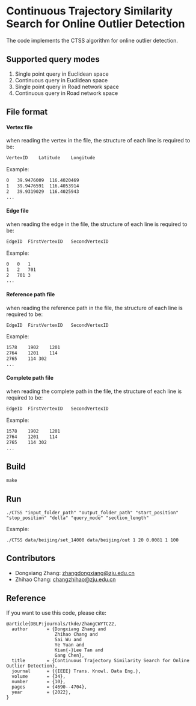 # Continuous Trajectory Similarity Search for Online Outlier Detection

The code implements the CTSS algorithm for online outlier detection.



## Supported query modes

1. Single point query in Euclidean space
2. Continuous query in Euclidean space
3. Single point query in Road network space
4. Continuous query in Road network space



## File format

#### Vertex file

when reading the vertex in the file, the structure of each line is required to be:

```.txt
VertexID	Latitude	Longitude
```

Example:

```.txt
0	39.9476009	116.4020469
1	39.9476591	116.4053914
2	39.9319029	116.4025943
...
```

#### Edge file

when reading the edge in the file, the structure of each line is required to be:

```.txt
EdgeID	FirstVertexID	SecondVertexID
```

Example:

```.txt
0	0	1
1	2	701
2	701	3
...
```

#### Reference path file

when reading the reference path in the file, the structure of each line is required to be:

```.txt
EdgeID	FirstVertexID	SecondVertexID
```

Example:

```.txt
1578	1902	1201
2764	1201	114
2765	114	302
...
```

#### Complete path file

when reading the complete path in the file, the structure of each line is required to be:

```.txt
EdgeID	FirstVertexID	SecondVertexID
```

Example:

```.txt
1578	1902	1201
2764	1201	114
2765	114	302
...
```



## Build

```
make
```



## Run

```
./CTSS "input_folder_path" "output_folder_path" "start_position" "stop_position" "delta" "query_mode" "section_length"
```

Example:

```
./CTSS data/beijing/set_14000 data/beijing/out 1 20 0.0081 1 100
```



## Contributors

- Dongxiang Zhang: zhangdongxiang@zju.edu.cn
- Zhihao Chang: changzhihao@zju.edu.cn



## Reference
If you want to use this code, please cite:
```
@article{DBLP:journals/tkde/ZhangCWYTC22,
  author       = {Dongxiang Zhang and
                  Zhihao Chang and
                  Sai Wu and
                  Ye Yuan and
                  Kian{-}Lee Tan and
                  Gang Chen},
  title        = {Continuous Trajectory Similarity Search for Online Outlier Detection},
  journal      = {{IEEE} Trans. Knowl. Data Eng.},
  volume       = {34},
  number       = {10},
  pages        = {4690--4704},
  year         = {2022},
}
```
